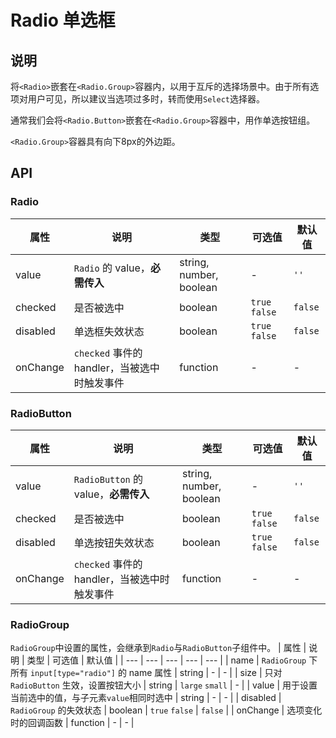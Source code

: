 # Radio 单选框

## 说明

将`<Radio>`嵌套在`<Radio.Group>`容器内，以用于互斥的选择场景中。由于所有选项对用户可见，所以建议当选项过多时，转而使用`Select`选择器。

通常我们会将`<Radio.Button>`嵌套在`<Radio.Group>`容器中，用作单选按钮组。

`<Radio.Group>`容器具有向下8px的外边距。

## API
### Radio
| 属性 | 说明 | 类型 | 可选值 | 默认值 |
| --- | --- | --- | --- | --- |
| value | `Radio` 的 value，**必需传入** | string, number, boolean | - | `''` |
| checked | 是否被选中 | boolean | `true` `false` | `false` |
| disabled | 单选框失效状态 | boolean | `true` `false` | `false` |
| onChange | `checked` 事件的 handler，当被选中时触发事件 | function | - | - |

### RadioButton
| 属性 | 说明 | 类型 | 可选值 | 默认值 |
| --- | --- | --- | --- | --- |
| value | `RadioButton` 的 value，**必需传入** | string, number, boolean | - | `''` |
| checked | 是否被选中 | boolean | `true` `false` | `false` |
| disabled | 单选按钮失效状态 | boolean | `true` `false` | `false` |
| onChange | `checked` 事件的 handler，当被选中时触发事件 | function | - | - |

### RadioGroup
`RadioGroup`中设置的属性，会继承到`Radio`与`RadioButton`子组件中。
| 属性 | 说明 | 类型 | 可选值 | 默认值 |
| --- | --- | --- | --- | --- |
| name | `RadioGroup` 下所有 `input[type="radio"]` 的 name 属性 | string | - | - |
| size | 只对 `RadioButton` 生效，设置按钮大小 | string | `large` `small` | - |
| value | 用于设置当前选中的值，与子元素`value`相同时选中 | string | - | - |
| disabled | `RadioGroup` 的失效状态 | boolean | `true` `false` | `false` |
| onChange | 选项变化时的回调函数 | function | - | - |
